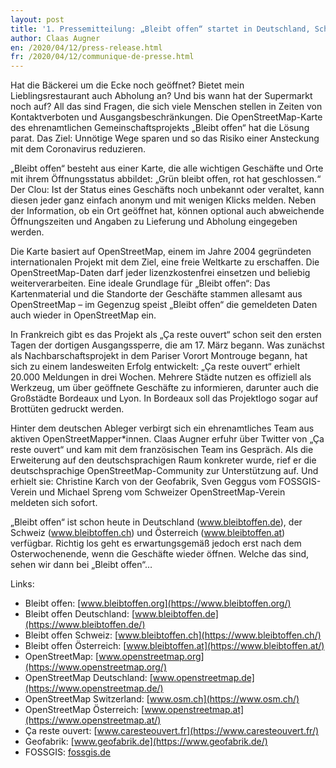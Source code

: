 ```yaml
---
layout: post
title: '1. Pressemitteilung: „Bleibt offen“ startet in Deutschland, Schweiz und Österreich – die gemeinschaftliche Karte aller Geschäfte, die weiterhin geöffnet sind'
author: Claas Augner
en: /2020/04/12/press-release.html
fr: /2020/04/12/communique-de-presse.html
---
```


Hat die Bäckerei um die Ecke noch geöffnet? Bietet mein Lieblingsrestaurant auch Abholung an? Und bis wann hat der Supermarkt noch auf? All das sind Fragen, die sich viele Menschen stellen in Zeiten von Kontaktverboten und Ausgangsbeschränkungen. Die OpenStreetMap-Karte des ehrenamtlichen Gemeinschaftsprojekts „Bleibt offen“ hat die Lösung parat. Das Ziel: Unnötige Wege sparen und so das Risiko einer Ansteckung mit dem Coronavirus reduzieren.

„Bleibt offen“ besteht aus einer Karte, die alle wichtigen Geschäfte und Orte mit ihrem Öffnungsstatus abbildet: „Grün bleibt offen, rot hat geschlossen.“ Der Clou: Ist der Status eines Geschäfts noch unbekannt oder veraltet, kann diesen jeder ganz einfach anonym und mit wenigen Klicks melden. Neben der Information, ob ein Ort geöffnet hat, können optional auch abweichende Öffnungszeiten und Angaben zu Lieferung und Abholung eingegeben werden.

Die Karte basiert auf OpenStreetMap, einem im Jahre 2004 gegründeten internationalen Projekt mit dem Ziel, eine freie Weltkarte zu erschaffen. Die OpenStreetMap-Daten darf jeder lizenzkostenfrei einsetzen und beliebig weiterverarbeiten. Eine ideale Grundlage für „Bleibt offen“: Das Kartenmaterial und die Standorte der Geschäfte stammen allesamt aus OpenStreetMap – im Gegenzug speist „Bleibt offen“ die gemeldeten Daten auch wieder in OpenStreetMap ein.

In Frankreich gibt es das Projekt als „Ça reste ouvert“ schon seit den ersten Tagen der dortigen Ausgangssperre, die am 17. März begann. Was zunächst als Nachbarschaftsprojekt in dem Pariser Vorort Montrouge begann, hat sich zu einem landesweiten Erfolg entwickelt: „Ça reste ouvert“ erhielt 20.000 Meldungen in drei Wochen. Mehrere Städte nutzen es offiziell als Werkzeug, um über geöffnete Geschäfte zu informieren, darunter auch die Großstädte Bordeaux und Lyon. In Bordeaux soll das Projektlogo sogar auf Brottüten gedruckt werden.

Hinter dem deutschen Ableger verbirgt sich ein ehrenamtliches Team aus aktiven OpenStreetMapper\*innen. Claas Augner erfuhr über Twitter von „Ça reste ouvert“ und kam mit dem französischen Team ins Gespräch. Als die Erweiterung auf den deutschsprachigen Raum konkreter wurde, rief er die deutschsprachige OpenStreetMap-Community zur Unterstützung auf. Und erhielt sie: Christine Karch von der Geofabrik, Sven Geggus vom FOSSGIS-Verein und Michael Spreng vom Schweizer OpenStreetMap-Verein meldeten sich sofort.

„Bleibt offen“ ist schon heute in Deutschland (www.bleibtoffen.de), der Schweiz (www.bleibtoffen.ch) und Österreich (www.bleibtoffen.at) verfügbar. Richtig los geht es erwartungsgemäß jedoch erst nach dem Osterwochenende, wenn die Geschäfte wieder öffnen. Welche das sind, sehen wir dann bei „Bleibt offen“…

Links:
* Bleibt offen: [www.bleibtoffen.org](https://www.bleibtoffen.org/)
* Bleibt offen Deutschland: [www.bleibtoffen.de](https://www.bleibtoffen.de/)
* Bleibt offen Schweiz: [www.bleibtoffen.ch](https://www.bleibtoffen.ch/)
* Bleibt offen Österreich: [www.bleibtoffen.at](https://www.bleibtoffen.at/)
* OpenStreetMap: [www.openstreetmap.org](https://www.openstreetmap.org/)
* OpenStreetMap Deutschland: [www.openstreetmap.de](https://www.openstreetmap.de/)
* OpenStreetMap Switzerland: [www.osm.ch](https://www.osm.ch/)
* OpenStreetMap Österreich: [www.openstreetmap.at](https://www.openstreetmap.at/)
* Ça reste ouvert: [www.caresteouvert.fr](https://www.caresteouvert.fr/)
* Geofabrik: [www.geofabrik.de](https://www.geofabrik.de/)
* FOSSGIS: [fossgis.de](https://fossgis.de/)
